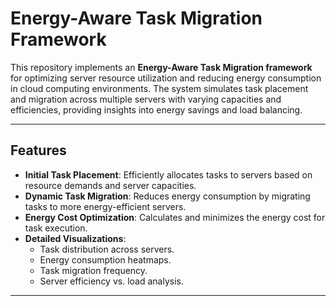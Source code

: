 # Energy-Aware Task Migration Framework

This repository implements an **Energy-Aware Task Migration framework** for optimizing server resource utilization and reducing energy consumption in cloud computing environments. The system simulates task placement and migration across multiple servers with varying capacities and efficiencies, providing insights into energy savings and load balancing.

---

## Features

- **Initial Task Placement**: Efficiently allocates tasks to servers based on resource demands and server capacities.
- **Dynamic Task Migration**: Reduces energy consumption by migrating tasks to more energy-efficient servers.
- **Energy Cost Optimization**: Calculates and minimizes the energy cost for task execution.
- **Detailed Visualizations**:
  - Task distribution across servers.
  - Energy consumption heatmaps.
  - Task migration frequency.
  - Server efficiency vs. load analysis.

---

